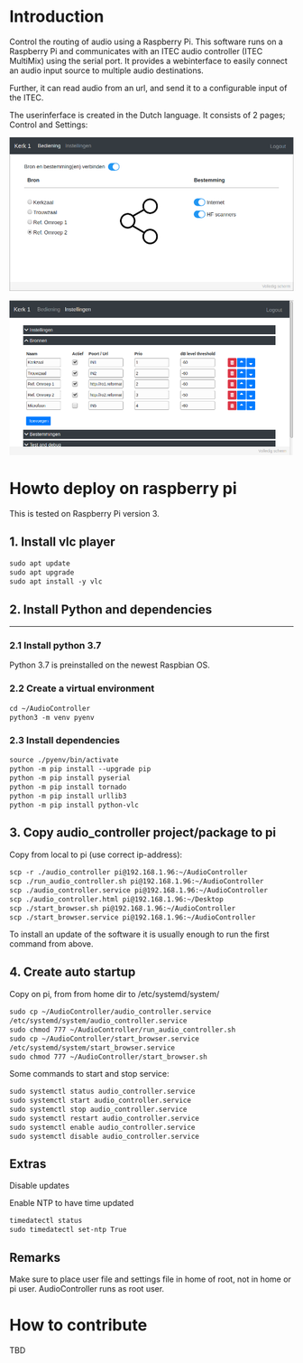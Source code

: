 # Introduction

Control the routing of audio using a Raspberry Pi. This software runs on a Raspberry Pi and communicates with an ITEC audio controller (ITEC MultiMix) using the serial port. It provides a webinterface to easily connect an audio input source to multiple audio destinations.

Further, it can read audio from an url, and send it to a configurable input of the ITEC.

The userinferface is created in the Dutch language. It consists of 2 pages; Control and Settings:

<img src="docs/pictures/screenshot_1.png" alt="drawing" width="700"/>
<p>
<img src="docs/pictures/screenshot_2.png" alt="drawing" width="700"/>
<p>



# Howto deploy on raspberry pi

This is tested on Raspberry Pi version 3.

## 1. Install vlc player

```
sudo apt update
sudo apt upgrade
sudo apt install -y vlc
```

## 2. Install Python and dependencies
-----------------------------

### 2.1 Install python 3.7

Python 3.7 is preinstalled on the newest Raspbian OS.


### 2.2 Create a virtual environment

```
cd ~/AudioController
python3 -m venv pyenv
```

### 2.3 Install dependencies

```
source ./pyenv/bin/activate
python -m pip install --upgrade pip
python -m pip install pyserial
python -m pip install tornado
python -m pip install urllib3
python -m pip install python-vlc
```

## 3. Copy audio_controller project/package to pi

Copy from local to pi (use correct ip-address):

```
scp -r ./audio_controller pi@192.168.1.96:~/AudioController
scp ./run_audio_controller.sh pi@192.168.1.96:~/AudioController
scp ./audio_controller.service pi@192.168.1.96:~/AudioController
scp ./audio_controller.html pi@192.168.1.96:~/Desktop
scp ./start_browser.sh pi@192.168.1.96:~/AudioController
scp ./start_browser.service pi@192.168.1.96:~/AudioController
```

To install an update of the software it is usually enough to run the first command from above.


## 4. Create auto startup

Copy on pi, from from home dir to /etc/systemd/system/

```
sudo cp ~/AudioController/audio_controller.service /etc/systemd/system/audio_controller.service
sudo chmod 777 ~/AudioController/run_audio_controller.sh
sudo cp ~/AudioController/start_browser.service /etc/systemd/system/start_browser.service
sudo chmod 777 ~/AudioController/start_browser.sh
```

Some commands to start and stop service:

```
sudo systemctl status audio_controller.service
sudo systemctl start audio_controller.service
sudo systemctl stop audio_controller.service
sudo systemctl restart audio_controller.service
sudo systemctl enable audio_controller.service
sudo systemctl disable audio_controller.service
```

## Extras

Disable updates

Enable NTP to have time updated
```
timedatectl status
sudo timedatectl set-ntp True
```

## Remarks

Make sure to place user file and settings file in home of root, not in home or pi user. AudioController runs as root user.

# How to contribute

TBD




